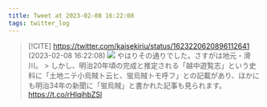 ```yaml
---
title: Tweet at 2023-02-08 16:22:08
tags: twitter_log
---
```


> [!CITE] https://twitter.com/kaisekiriu/status/1623220620896112641 (2023-02-08 16:22:08)
> ![](https://twitter.com/kaisekiriu/status/1623220620896112641)
> やはりその通りでした。さすがは地元・滑川。
> &gt; しかし、明治20年頃の完成と推定される「越中遊覧志」という史料に「土地ニテ小烏賊ト云ヒ、蛍烏賊トモ呼フ」との記載があり、ほかにも明治34年の新聞に「蛍烏賊」と書かれた記事も見られます。
> https://t.co/rHlqihbZSl
